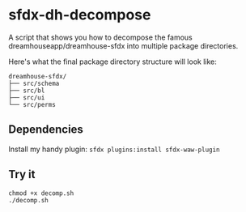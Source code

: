 # sfdx-dh-decompose

A script that shows you how to decompose the famous dreamhouseapp/dreamhouse-sfdx into multiple package directories.

Here's what the final package directory structure will look like:
```
dreamhouse-sfdx/
├── src/schema
├── src/bl
├── src/ui
└── src/perms
```

## Dependencies

Install my handy plugin: `sfdx plugins:install sfdx-waw-plugin`

## Try it

```
chmod +x decomp.sh
./decomp.sh
```

